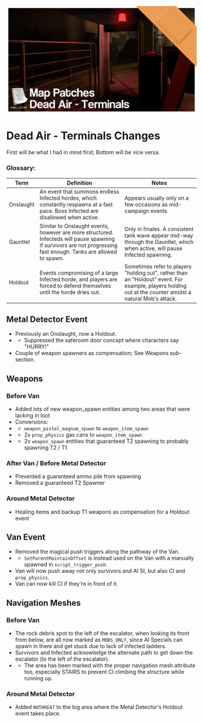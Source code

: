 ![Add-on's Thumbnail](xd1.png)
# Dead Air - Terminals Changes
First will be what I had in mind first; Bottom will be vice versa.

### Glossary:
Term | Definition | Notes
---- | ---------- | ----
Onslaught | An event that summons endless Infected hordes, which constantly respawns at a fast pace. Boss Infected are disallowed when active. | Appears usually only on a few occasions as mid-campaign events.
Gauntlet | Similar to Onslaught events, however are more structured. Infecteds will pause spawning if survivors are not progressing fast enough. Tanks are allowed to spawn. | Only in finales. A consistent tank wave appear mid-way through the Gauntlet, which when active, will pause Infected spawning.
Holdout | Events compromising of a large Infected horde, and players are forced to defend themselves until the horde dries out. | Sometimes refer to players "holding out", rather than an "Holdout" event. For example, players holding out at the counter amidst a natural Mob's attack.

## Metal Detector Event
- Previously an Onslaught, now a Holdout.
- - Suppressed the saferoom door concept where characters say "HURRY!"
- Couple of weapon spawners as compensation; See Weapons sub-section.

## Weapons
### Before Van
- Added lots of new weapon_spawn entities among two areas that were lacking in loot  
- Conversions:
- - `weapon_pistol_magnum_spawn` to `weapon_item_spawn`  
- - 2x `prop_physics` gas cans to `weapon_item_spawn`  
- - 2x `weapon_spawn` entities that guaranteed T2 spawning to probably spawning T2 / T1  
### After Van / Before Metal Detector
- Prevented a guaranteed ammo pile from spawning  
- Removed a guaranteed T2 Spawner  
### Around Metal Detector
- Healing items and backup T1 weapons as compensation for a Holdout event  

## Van Event
- Removed the magical push triggers along the pathway of the Van.
- - `SetParentMaintainOffset` is instead used on the Van with a manually spawned in `script_trigger_push`.
- Van will now push away not only survivors and AI SI, but also CI and `prop_physics`.
- Van can now kill CI if they're in front of it.

## Navigation Meshes
### Before Van
- The rock debris spot to the left of the escalator, when looking its front from below, are all now marked as `MOBS_ONLY`, since AI Specials can spawn in there and get stuck due to lack of infected ladders.
- Survivors and Infected acknowledge the alternate path to get down the escalator (to the left of the escalator).
- - The area has been marked with the proper navigation mesh attribute too, especially STAIRS to prevent CI climbing the structure while running up.
### Around Metal Detector
- Added `NOTHREAT` to the big area where the Metal Detector's Holdout event takes place.
